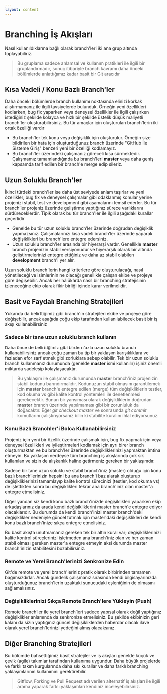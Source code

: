 ```yaml
---
layout: content
---
```


# Branching İş Akışları

Nasıl kullanıldıklarına bağlı olarak branch'leri iki ana grup altında toplayabiliriz.

> Bu gruplama sadece anlamsal ve kullanım pratikleri ile ilgili bir gruplandırmadır, sonuç itibariyle branch kavramı daha önceki bölümlerde anlattığımız kadar basit bir Git aracıdır

## Kısa Vadeli / Konu Bazlı Branch'ler

Daha önceki bölümlerde branch kullanımı noktasında elinizi korkak alıştırmamanız ile ilgili tavsiyelerde bulunduk. Örneğin yeni özellikleri kodlarken, bug fix yaparken veya deneysel özellikler ile ilgili çalışırken istediğiniz şekilde kolayca ve hızlı bir şekilde üstelik düşük maliyetli branch'ler oluşturabilirsiniz. Bu tür amaçlar için oluşturulan branch'lerin iki ortak özelliği vardır

* Bu branch'ler tek konu veya değişiklik için oluşturulur. Örneğin size bildirilen bir hata için oluşturduğunuz branch üzerinde "GitHub İle Sisteme Giriş" benzeri yeni bir özelliği kodlamayız.
* Bu branch'ler üzerindeki çalışmanız göreceli kısa sürmektedir. Çalışmamız tamamlandığında bu branch'leri **master** veya daha geniş kapsamda tarif edilen bir branch'e merge edip sileriz.

## Uzun Soluklu Branch'ler

İkinci türdeki branch'ler ise daha üst seviyede anlam taşırlar ve yeni özellikler, bug fix ve deneysel çalışmalar gibi odaklanmış konular yerine projenizi stabil, test ve development gibi aşamalarını temsil ederler. Bu tür branch’ler projeniz üzerinde geliştirme yaptığınız sürece varlıklarını sürdüreceklerdir. Tipik olarak bu tür branch'ler ile ilgili aşağıdaki kurallar geçerlidir

* Genelde bu tür uzun soluklu branch’ler üzerinde doğrudan değişiklik yapmazsınız. Çalışmalarınızı kısa vadeli branch’ler üzerinde yaparak değişiklikleri bu branch'lere entegre edersiniz.
* Uzun soluklu branch'ler arasında bir hiyerarşi vardır. Genellikle **master** branch projenizin stabil versiyonudur ve hiyerarşik olarak bir altında geliştirmelerinizi entegre ettiğiniz ve daha az stabil olabilen **development** branch'i yer alır.

Uzun soluklu branch'lerin hangi kriterlere göre oluşturulacağı, nasıl yönetileceği ve isimlerinin ne olacağı genellikle çalışan ekibe ve projeye göre değişebilir. Ancak her hâlükârda nasıl bir branching stratejisinin izleneceğine ekip olarak fikir birliği içinde karar verilmelidir.

## Basit ve Faydalı Branching Stratejileri

Yukarıda da belirttiğimiz gibi branch'in stratejileri ekibe ve projeye göre değişebilir, ancak aşağıda çoğu ekip tarafından kullanılabilecek basit bir iş akışı kullanabilirsiniz

### Sadece bir tane uzun soluklu branch kullanın

Daha önce de belirttiğimiz gibi birden fazla uzun soluklu branch kullanabilirsiniz ancak çoğu zaman bu tip bir yaklaşım karışıklıklara ve fazladan efor sarf etmek gibi zorluklara sebep olabilir. Tek bir uzun soluklu branch kullanmanız durumunda \(genelde **master** ismi kullanılır\) işiniz önemli miktarda sadeleşip kolaylaşacaktır.

> Bu yaklaşım ile çalışmanız durumunda **master** branch'iniz projenizin stabil kodunu barındırmalıdır. Kodunuzun stabil olmasını garantilemek için **master** branch'e entegre edilen \(merge\) tüm değişikliklerin testler, kod okuma vs gibi kalite kontrol yöntemleri ile denetlenmesi gerekecektir. Bunun bir yansıması olarak değişikliklerin doğrudan **master** branch üzerinde yapılmaması gibi bir zorunluluk da doğacaktır. Eğer _git checkout master_ ve sonrasında _git commit_ komutlarını çalıştırıyorsanız bilin ki stabilite kuralını ihlal ediyorsunuz.

### Konu Bazlı Branchler'i Bolca Kullanabilirsiniz

Projeniz için yeni bir özellik üzerinde çalışmak için, bug fix yapmak için veya deneysel özellikleri ve iyileştirmeleri kodlamak için ayrı birer branch oluşturmaktan ve bu branch'ler üzerinde değişikliklerinizi yapmaktan imtina etmeyin. Bu yaklaşım nerdeyse tüm branching iş akışlarında çok sık kullanılan ve sizin de alışkanlık haline getirmeniz gereken bir yaklaşımdır.

Sadece bir tane uzun soluklu ve stabil branch'iniz \(master\) olduğu için konu bazlı branch’lerinizin hepsini bu ana branch'i baz alarak oluşturup değişikliklerinizi tamamlayıp kalite kontrol sürecinizi \(testler, kod okuma vs\) de işlettikten sonra bu değişiklikleri tekrar ana branch'iniz olan master'a entegre etmelisiniz.

Diğer yandan siz kendi konu bazlı branch'inizde değişiklikleri yaparken ekip arkadaşlarınız da arada kendi değişikliklerini master branch'e entegre ediyor olacaklarıdır. Bu durumda da kendi branch'inizi master branch'deki değişiklikler nedeniyle güncel tutmak için master'daki değişiklikleri de kendi konu bazlı branch'inize sıkça entegre etmelisiniz.

Bu basit akışta unutmamanız gereken tek bir altın kural var; değişikliklerinizi kalite kontrol süreçlerinizi işletmeden ana branch'iniz olan ve her zaman stabil olması gereken master'a entegre etmeyin aksi durumda master branch'inizin stabilitesini bozabilirsiniz.

### Remote ve Yerel Branch'lerinizi Senkronize Edin

Git'de remote ve yerel branch'leriniz pratik olarak birbirinden tamamen bağımsızdırlar. Ancak gündelik çalışmanız sırasında kendi bilgisayarınızda oluşturduğunuz branch'lerin uzaktaki sunucudaki eşleniğinin de olmasını sağlamalısınız.

### Değişikliklerinizi Sıkça Remote Branch'lere Yükleyin \(Push\)

Remote branch’ler ile yerel branch’leri sadece yapısal olarak değil yaptığınız değişiklikler anlamında da senkronize etmelisiniz. Bu şekilde ekibinizin geri kalanı da sizin yaptığınız güncel değişikliklerden haberdar olacak ilave olarak yerel branch'lerinizi yedeğini almış olacaksınız.

## Diğer Branching Stratejileri

Bu bölümde bahsettiğimiz basit stratejiler ve iş akışları genelde küçük ve çevik \(agile\) takımlar tarafından kullanıma uygundur. Daha büyük projelerde ve farklı takım kurgularında daha sıkı kurallar ve daha farklı branching yaklaşımlarının kullanımını gerektirebilir.

> Gitflow, Forking ve Pull Request adı verilen alternatif iş akışları ile ilgili arama yaparak farklı yaklaşımları kendiniz inceleyebilirsiniz.
